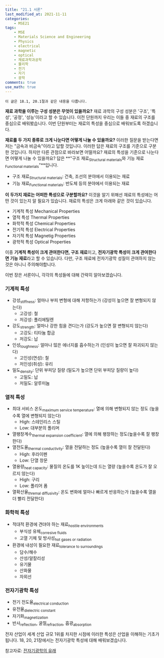 ```yaml
---
title: "21.1 서론"
last_modified_at: 2021-11-11
categories:
    - MSE21
tags:
    - MSE
    - Materials Science and Engineering
    - Physics
    - electrical
    - magnetic
    - optical
    - 재료과학과공학
    - 물리학
    - 전기
    - 자기
    - 광학
comments: true
use_math: true
---
```


```
이 글은 18.1, 20.1절과 같은 내용을 다룹니다.
```

**재료 과학을 이루는 구성 성분은 무엇이 있을까요?** 재료 과학의 구성 성분은 '구조', '특성', '공정', '성능'이라고 할 수 있습니다. 
이전 단원까지 우리는 이들 중 재료의 구조를 중심으로 배워봤습니다. 이번 단원부터는 재료의 특성을 중심으로 배워보도록 하겠습니다.

**재료를 두 가지 종류로 크게 나눈다면 어떻게 나눌 수 있을까요?** 이러한 질문을 받는다면 저는 "금속과 비금속"이라고 답할 것입니다. 이러한 답은 재료의 구조를 기준으로 구분한 것입니다. 하지만 다른 관점으로 바라보면 어떨까요? 재료의 특성을 기준으로 나눈다면 어떻게 나눌 수 있을까요? 답은 **"구조 재료<sub>Structural materials</sub>와 기능 재료<sub>Functional materials</sub>"**입니다.

 - 구조 재료<sub>Structural materials</sub>: 건축, 조선의 분야에서 이용되는 재료
 - 기능 재료<sub>Functional materials</sub>: 반도체 등의 분야에서 이용되는 재료

**이 두가지 재료는 어떠한 특성으로 구분할까요?** 이것을 알기 위해선 재료의 특성에는 어떤 것이 있는지 알 필요가 있습니다. 재료의 특성은 크게 아래와 같은 것이 있습니다.

- 기계적 특성 Mechanical Properties
- 열적 특성 Thermal Properties
- 화학적 특성 Chemical Properties
- 전기적 특성 Electrical Properties
- 자기적 특성 Magnetig Properties
- 광학적 특성 Optical Properties

이중 **기계적 특성이 크게 관여한다면, 구조 재료**이고, **전자기광학 특성이 크게 관여한다면 기능 재료**라고 할 수 있습니다. 다만, 구조 재료에 전자기광학 성질이 관여하지 않는것은 아니니 주의해야합니다.

이번 장은 서론이니, 각각의 특성들에 대해 간략히 알아보겠습니다.

<h3>기계적 특성</h3>

- 강성<sub>stiffness</sub>: 얼마나 부피 변형에 대해 저항하는가 (강성이 높으면 잘 변형되지 않는다)
    - 고강성: 철
    - 저강성: 폴리에틸렌
- 강도<sub>strength</sub>: 얼마나 강한 힘을 견디는가 (강도가 높으면 잘 변형되지 않는다)
    - 고강도: 티타늄 합금
    - 저강도: 납
- 인성<sub>toughness</sub>: 얼마나 많은 에너지를 흡수하는가 (인성이 높으면 잘 파괴되지 않는다)
    - 고인성(연성): 철
    - 저인성(취성): 유리
- 밀도<sub>density</sub>: 단위 부피당 질량 (밀도가 높으면 단위 부피당 질량이 높다)
    - 고밀도: 납
    - 저밀도: 알루미늄

<h3>열적 특성</h3>

- 최대 서비스 온도<sub>maximum service temperature</sub>: 열에 의해 변형되지 않는 정도 (높을수록 열에 변형되지 않는다)
    - High: 스테인리스 스틸
    - Low: 대부분의 폴리머
- 열팽창계수<sub>thermal expansion coefficient</sub>: 열에 의해 팽창하는 정도(높을수록 잘 팽창한다)
- 열전도율<sub>thermal conductivity</sub>: 열을 전달하는 정도 (높을수록 열이 잘 전달된다)
    - High: 후라이펜
    - Low: 단열 창문
- 열용량<sub>heat capacity</sub>: 물질의 온도를 1K 높이는데 드는 열량 (높을수록 온도가 잘 오르지 않는다)
    - High: 구리
    - Low: 폴리어 폼
- 열확산율<sub>thremal diffusivity</sub>: 온도 변화에 얼마나 빠르게 반응하는가 (높을수록 열을 더 빨리 전달한다)

<h3>화학적 특성</h3>

- 적대적 환경에 견뎌야 하는 재료<sub>hostile environments</sub>
    - 부식성 유체<sub>corresive fluids</sub>
    - 고열 기체 및 방사성<sub>hot gases or radiation</sub>
- 환경에 내성이 필요한 재료<sub>tolerance to surroundings</sub>
    - 담수/해수
    - 산성/알칼리성
    - 유기물
    - 산화물
    - 자외선

<h3>전자기광학 특성</h3>

- 전기 전도율<sub>electrical conduction</sub>
- 유전율<sub>dielectric constant</sub>
- 자기화<sub>magnetization</sub>
- 반사<sub>reflection</sub>, 굴절<sub>refraction</sub>, 흡광<sub>absorption</sub>

전자 산업이 세계 산업 규모 1위를 차지한 시점에 이러한 특성은 산업을 이해하는 기초가 됩니다. 18, 20, 21장에서는 전자기광학 특성에 대해 배워보겠습니다.

참고자료: <a href="https://chemilk02.github.io/knowplus/k-01-전자기광학의유래/">전자기광학의 유래</a>